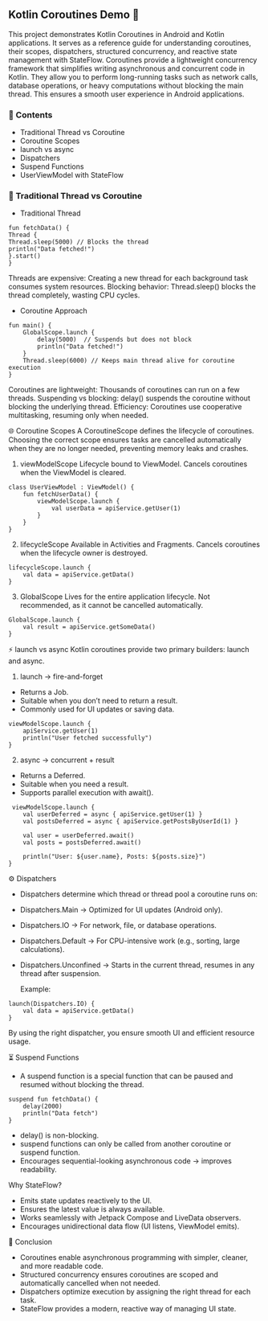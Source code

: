 ## Kotlin Coroutines Demo 🚀

This project demonstrates Kotlin Coroutines in Android and Kotlin applications. It serves as a
reference guide for understanding coroutines, their scopes, dispatchers, structured concurrency, and
reactive state management with StateFlow.
Coroutines provide a lightweight concurrency framework that simplifies writing asynchronous and
concurrent code in Kotlin. They allow you to perform long-running tasks such as network calls,
database operations, or heavy computations without blocking the main thread. This ensures a smooth
user experience in Android applications.

### 📌 Contents

- Traditional Thread vs Coroutine
- Coroutine Scopes
- launch vs async
- Dispatchers
- Suspend Functions
- UserViewModel with StateFlow

### 🧵 Traditional Thread vs Coroutine

- Traditional Thread

```
fun fetchData() {
Thread {
Thread.sleep(5000) // Blocks the thread
println("Data fetched!")
}.start()
}
```

Threads are expensive: Creating a new thread for each background task consumes system resources.
Blocking behavior: Thread.sleep() blocks the thread completely, wasting CPU cycles.

- Coroutine Approach

```
fun main() {
    GlobalScope.launch {
        delay(5000)  // Suspends but does not block
        println("Data fetched!")
    }
    Thread.sleep(6000) // Keeps main thread alive for coroutine execution
}
```

Coroutines are lightweight: Thousands of coroutines can run on a few threads.
Suspending vs blocking: delay() suspends the coroutine without blocking the underlying thread.
Efficiency: Coroutines use cooperative multitasking, resuming only when needed.

🌐 Coroutine Scopes
A CoroutineScope defines the lifecycle of coroutines. Choosing the correct scope ensures tasks are
cancelled automatically when they are no longer needed, preventing memory leaks and crashes.

1. viewModelScope
   Lifecycle bound to ViewModel. Cancels coroutines when the ViewModel is cleared.

```
class UserViewModel : ViewModel() {
    fun fetchUserData() {
        viewModelScope.launch {
            val userData = apiService.getUser(1)
        }
    }
}
```

2. lifecycleScope
   Available in Activities and Fragments. Cancels coroutines when the lifecycle owner is destroyed.

```
lifecycleScope.launch {
    val data = apiService.getData()
}
```

3. GlobalScope
   Lives for the entire application lifecycle. Not recommended, as it cannot be cancelled
   automatically.
```
GlobalScope.launch {
    val result = apiService.getSomeData()
}
```

⚡ launch vs async
Kotlin coroutines provide two primary builders: launch and async.

1. launch → fire-and-forget

- Returns a Job.
- Suitable when you don’t need to return a result.
- Commonly used for UI updates or saving data.

```
viewModelScope.launch {
    apiService.getUser(1)
    println("User fetched successfully")
}
```

2. async → concurrent + result

- Returns a Deferred<T>.
- Suitable when you need a result.
- Supports parallel execution with await().

```
 viewModelScope.launch {
    val userDeferred = async { apiService.getUser(1) }
    val postsDeferred = async { apiService.getPostsByUserId(1) }

    val user = userDeferred.await()
    val posts = postsDeferred.await()

    println("User: ${user.name}, Posts: ${posts.size}")
}
```

⚙️ Dispatchers

- Dispatchers determine which thread or thread pool a coroutine runs on:
- Dispatchers.Main → Optimized for UI updates (Android only).
- Dispatchers.IO → For network, file, or database operations.
- Dispatchers.Default → For CPU-intensive work (e.g., sorting, large calculations).
- Dispatchers.Unconfined → Starts in the current thread, resumes in any thread after suspension.

  Example:

```
launch(Dispatchers.IO) {
    val data = apiService.getData()
}
```

By using the right dispatcher, you ensure smooth UI and efficient resource usage.

⏳ Suspend Functions

- A suspend function is a special function that can be paused and resumed without blocking the
  thread.

```   
suspend fun fetchData() {
    delay(2000)
    println("Data fetch")
}
```

- delay() is non-blocking.
- suspend functions can only be called from another coroutine or suspend function.
- Encourages sequential-looking asynchronous code → improves readability.

Why StateFlow?

- Emits state updates reactively to the UI.
- Ensures the latest value is always available.
- Works seamlessly with Jetpack Compose and LiveData observers.
- Encourages unidirectional data flow (UI listens, ViewModel emits).

📖 Conclusion

- Coroutines enable asynchronous programming with simpler, cleaner, and more readable code.
- Structured concurrency ensures coroutines are scoped and automatically cancelled when not needed.
- Dispatchers optimize execution by assigning the right thread for each task.
- StateFlow provides a modern, reactive way of managing UI state.
